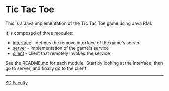 # Tic Tac Toe

This is a Java implementation of the Tic Tac Toe game using Java RMI.

It is composed of three modules:

 - [interface](interface/) - defines the remove interface of the game's server
 - [server](server/) - implementation of the game's service
 - [client](client/) - client that remotely invokes the service

See the README.md for each module.
Start by looking at the interface, then go to server, and finally go to the client.

----

[SD Faculty](mailto:leic-sod@disciplinas.tecnico.ulisboa.pt)
